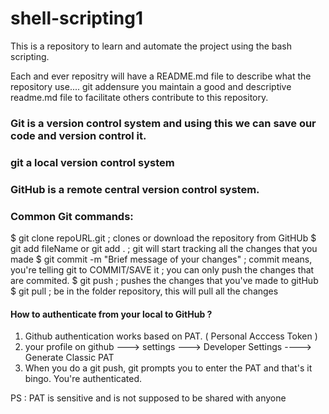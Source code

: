 # shell-scripting1
This is a repository to learn and automate the project using the bash scripting.

Each and ever repositry will have a README.md file to describe what the repository use....
git addensure you maintain a good and descriptive readme.md  file to facilitate others contribute to this repository.
### Git is a version control system and using this we can save our code and version control it.
### git a local version control system
### GitHub is a remote central version control system.
### Common Git commands:


$ git clone repoURL.git                         ; clones or download the repository from GitHUb
$ git add fileName  or   git add .              ; git will start tracking all the changes that you made 
$ git commit -m "Brief message of your changes" ; commit means, you're telling git to COMMIT/SAVE it ; you can only push the changes that are commited.
$ git push                                      ; pushes the changes that you've made to gitHub 
$ git pull                                      ; be in the folder repository, this will pull all the changes

#### How to authenticate from your local to GitHub ?

1) Github authentication works based on PAT. ( Personal Acccess Token )
2) your profile on github ---> settings ---> Developer Settings  ----> Generate Classic PAT 
3) When you do a git push, git prompts you to enter the PAT and that's it bingo. You're authenticated.

PS : PAT is sensitive and is not supposed to be shared with anyone